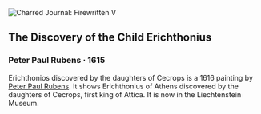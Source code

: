 <div class="artwork-of-the-day">
  <div class="container">
    <div class="img-wrapper">
      <img
        src="https://uploads5.wikiart.org/00381/images/peter-paul-rubens/the-discovery-of-the-child-erichthonius-peter-paul-rubens.jpg!Large.jpg"
        alt="Charred Journal: Firewritten V" />
    </div>
    <div class="artwork-detail">
      <div class="artwork-origin"> 
        <h2 class="artwork-name">The Discovery of the Child Erichthonius</h2>
        <h3 class="artist">
          Peter Paul Rubens
                    ·  1615
        </h3>
      </div>
      <p class="description">
        <span class="artwork-description-text ng-binding" ng-bind-html="viewModel.ArtworkOfTheDay.Description | unsafe">Erichthonios discovered by the daughters of Cecrops is a 1616 painting by <a target="_blank" href="/en/peter-paul-rubens">Peter Paul Rubens</a>. It shows Erichthonius of Athens discovered by the daughters of Cecrops, first king of Attica. It is now in the Liechtenstein Museum.</span>
                        <div class="text-shadow-container ng-hide" ng-show="showShadow"></div>
      </p>
    </div>
  </div>

</div>
